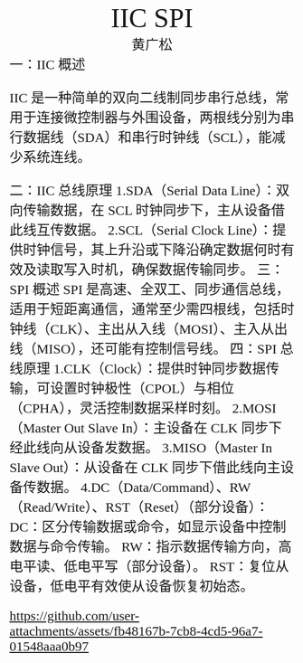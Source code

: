 #
<center><font face ="楷体" size=300>IIC        SPI</font></center>

<center><font  face="楷体" size=5>黄广松</font></center>
<font face="楷体" size=5>一：IIC 概述

IIC 是一种简单的双向二线制同步串行总线，常用于连接微控制器与外围设备，两根线分别为串行数据线（SDA）和串行时钟线（SCL），能减少系统连线。

<font face="楷体" size=5>二：IIC 总线原理
1.SDA（Serial Data Line）：双向传输数据，在 SCL 时钟同步下，主从设备借此线互传数据。
2.SCL（Serial Clock Line）：提供时钟信号，其上升沿或下降沿确定数据何时有效及读取写入时机，确保数据传输同步。
<font face="楷体" size=5>三：SPI 概述
 SPI 是高速、全双工、同步通信总线，适用于短距离通信，通常至少需四根线，包括时钟线（CLK）、主出从入线（MOSI）、主入从出线（MISO），还可能有控制信号线。
<font face="楷体" size=5>四：SPI 总线原理
1.CLK（Clock）：提供时钟同步数据传输，可设置时钟极性（CPOL）与相位（CPHA），灵活控制数据采样时刻。
2.MOSI（Master Out Slave In）：主设备在 CLK 同步下经此线向从设备发数据。
3.MISO（Master In Slave Out）：从设备在 CLK 同步下借此线向主设备传数据。
4.DC（Data/Command）、RW（Read/Write）、RST（Reset）（部分设备）：
  DC：区分传输数据或命令，如显示设备中控制数据与命令传输。
  RW：指示数据传输方向，高电平读、低电平写（部分设备）。
RST：复位从设备，低电平有效使从设备恢复初始态。





















https://github.com/user-attachments/assets/fb48167b-7cb8-4cd5-96a7-01548aaa0b97








